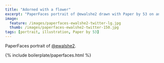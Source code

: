 ```yaml
---
title: "Adorned with a flower"
excerpt: "PaperFaces portrait of @ewalshe2 drawn with Paper by 53 on an iPad."
image: 
  feature: /images/paperfaces-ewalshe2-twitter-lg.jpg
  thumb: /images/paperfaces-ewalshe2-twitter-150.jpg
tags: [portrait, illustration, Paper by 53]
---
```


PaperFaces portrait of [@ewalshe2](http://twitter.com/ewalshe2).

{% include boilerplate/paperfaces.html %}